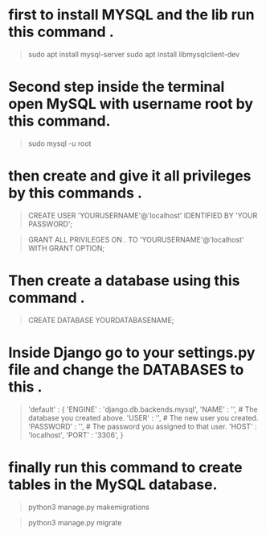 # first to install MYSQL and the lib run this command .
>sudo apt install mysql-server
>sudo apt install libmysqlclient-dev

# Second step inside the terminal open MySQL with username root by this command.
>sudo mysql -u root

# then create and give it all privileges by this commands .
>CREATE USER 'YOURUSERNAME'@'localhost' IDENTIFIED BY 'YOUR PASSWORD';

>GRANT ALL PRIVILEGES ON *.* TO 'YOURUSERNAME'@'localhost' WITH GRANT OPTION;

# Then create a database using this command .
>CREATE DATABASE YOURDATABASENAME;


# Inside Django go to your settings.py file and change the DATABASES to this .
>'default' : {
		'ENGINE' : 'django.db.backends.mysql',
		'NAME' : '', # The database you created above.
		'USER' : '', # The new user you created.
		'PASSWORD' : '', # The password you assigned to that user.
		'HOST' : 'localhost',
		'PORT' : '3306',
	}

# finally run this command to create tables in the MySQL database.
>python3 manage.py makemigrations

>python3 manage.py migrate


